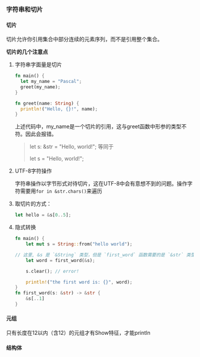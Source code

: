 ### 字符串和切片

#### 切片

切片允许你引用集合中部分连续的元素序列，而不是引用整个集合。

**切片的几个注意点**

1. 字符串字面量是切片

   ```rust
   fn main() {
     let my_name = "Pascal";
     greet(my_name);
   }
   
   fn greet(name: String) {
     println!("Hello, {}!", name);
   }
   ```

   上述代码中，my_name是一个切片的引用，这与greet函数中形参的类型不符。因此会报错。

   > let s: &str = "Hello, world!";
   > 等同于
   >
   > let s = "Hello, world!";

2. UTF-8字符操作

   字符串操作以字节形式对待切片，这在UTF-8中会有意想不到的问题。操作字符需要用`for in &str.chars()`来遍历

3. 取切片的方式：

   ```rust
   let hello = &s[0..5];
   ```

4. 隐式转换

   ```rust
   fn main() {
       let mut s = String::from("hello world");
   
   // 这里, &s 是 `&String` 类型，但是 `first_word` 函数需要的是 `&str` 类型。尽管两个类型不一样，但是代码仍然可以工作，原因是 `&String` 会被隐式地转换成 `&str` 类型，如果大家想要知道更多，可以看看 Deref 章节: https://course.rs/advance/smart-pointer/deref.html
       let word = first_word(&s);
   
       s.clear(); // error!
   
       println!("the first word is: {}", word);
   }
   fn first_word(s: &str) -> &str {
       &s[..1]
   }
   ```



#### 元组

只有长度在12以内（含12）的元组才有Show特征，才能println

#### 结构体

